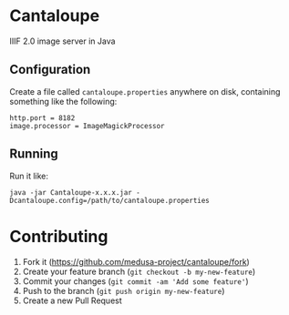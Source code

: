 # Cantaloupe

IIIF 2.0 image server in Java

## Configuration

Create a file called `cantaloupe.properties` anywhere on disk, containing
something like the following:

```
http.port = 8182
image.processor = ImageMagickProcessor
```

## Running

Run it like:

`java -jar Cantaloupe-x.x.x.jar -Dcantaloupe.config=/path/to/cantaloupe.properties`

# Contributing

1. Fork it (https://github.com/medusa-project/cantaloupe/fork)
2. Create your feature branch (`git checkout -b my-new-feature`)
3. Commit your changes (`git commit -am 'Add some feature'`)
4. Push to the branch (`git push origin my-new-feature`)
5. Create a new Pull Request
